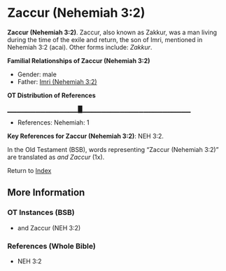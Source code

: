 # Zaccur (Nehemiah 3:2)
**Zaccur (Nehemiah 3:2)**. 
Zaccur, also known as Zakkur, was a man living during the time of the exile and return, the son of Imri, mentioned in Nehemiah 3:2 (acai). 
Other forms include: 
*Zakkur*. 




**Familial Relationships of Zaccur (Nehemiah 3:2)**


* Gender: male
* Father: [Imri (Nehemiah 3:2)](Imri.2.md)


**OT Distribution of References**

▁▁▁▁▁▁▁▁▁▁▁▁▁▁▁█▁▁▁▁▁▁▁▁▁▁▁▁▁▁▁▁▁▁▁▁▁▁▁
* References: Nehemiah: 1



**Key References for Zaccur (Nehemiah 3:2)**: 
NEH 3:2. 


In the Old Testament (BSB), words representing “Zaccur (Nehemiah 3:2)” are translated as 
*and Zaccur* (1x). 




Return to [Index](00-Index.md)

## More Information

### OT Instances (BSB)

* and Zaccur (NEH 3:2)



### References (Whole Bible)

* NEH 3:2



